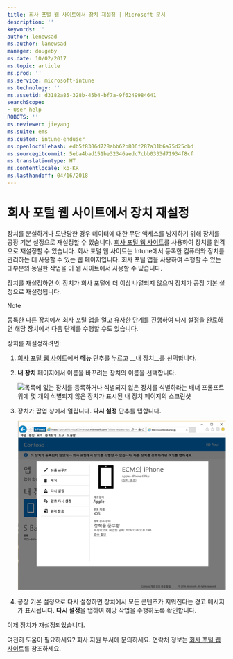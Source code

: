 ```yaml
---
title: 회사 포털 웹 사이트에서 장치 재설정 | Microsoft 문서
description: ''
keywords: ''
author: lenewsad
ms.author: lanewsad
manager: dougeby
ms.date: 10/02/2017
ms.topic: article
ms.prod: ''
ms.service: microsoft-intune
ms.technology: ''
ms.assetid: d3182a85-328b-45b4-bf7a-9f6249984641
searchScope:
- User help
ROBOTS: ''
ms.reviewer: jieyang
ms.suite: ems
ms.custom: intune-enduser
ms.openlocfilehash: edb5f8306d728abb62b806f287a31b6a75d25cbd
ms.sourcegitcommit: 5eba4bad151be32346aedc7cbb0333d71934f8cf
ms.translationtype: HT
ms.contentlocale: ko-KR
ms.lasthandoff: 04/16/2018
---
```

# <a name="reset-your-device-from-the-company-portal-website"></a>회사 포털 웹 사이트에서 장치 재설정

장치를 분실하거나 도난당한 경우 데이터에 대한 무단 액세스를 방지하기 위해 장치를 공장 기본 설정으로 재설정할 수 있습니다. [회사 포털 웹 사이트](https://portal.manage.microsoft.com#HelpDeskDialog)를 사용하여 장치를 원격으로 재설정할 수 있습니다. 회사 포털 웹 사이트는 Intune에서 등록한 컴퓨터와 장치를 관리하는 데 사용할 수 있는 웹 페이지입니다. 회사 포털 앱을 사용하여 수행할 수 있는 대부분의 동일한 작업을 이 웹 사이트에서 사용할 수 있습니다.

장치를 재설정하면 이 장치가 회사 포털에 더 이상 나열되지 않으며 장치가 공장 기본 설정으로 재설정됩니다.

> [!Note]
> 등록한 다른 장치에서 회사 포털 앱을 열고 유사한 단계를 진행하여 다시 설정을 완료하면 해당 장치에서 다음 단계를 수행할 수도 있습니다. 

장치를 재설정하려면:

1. [회사 포털 웹 사이트](https://portal.manage.microsoft.com#HelpDeskDialog)에서 __메뉴__ 단추를 누르고 __내 장치__를 선택합니다.

2. __내 장치__ 페이지에서 이름을 바꾸려는 장치의 이름을 선택합니다.

   ![목록에 없는 장치를 등록하거나 식별되지 않은 장치를 식별하라는 배너 프롬프트 위에 몇 개의 식별되지 않은 장치가 표시된 내 장치 페이지의 스크린샷](./media/macOS_enroll_002_tap_here_banner.png)

3. 장치가 팝업 창에서 열립니다. **다시 설정** 단추를 탭합니다.

   ![이름 바꾸기, 제거, 장치 다시 설정, 암호 다시 설정, 원격 잠금 등 회사 포털 웹 사이트에서 선택한 장치에 대한 모든 옵션 ](./media/iwp-screen-with-all-options.png)

4. 공장 기본 설정으로 다시 설정하면 장치에서 모든 콘텐츠가 지워진다는 경고 메시지가 표시됩니다. **다시 설정**을 탭하여 해당 작업을 수행하도록 확인합니다.

이제 장치가 재설정되었습니다.

여전히 도움이 필요하세요? 회사 지원 부서에 문의하세요. 연락처 정보는 [회사 포털 웹 사이트](https://portal.manage.microsoft.com#HelpDeskDialog)를 참조하세요.
